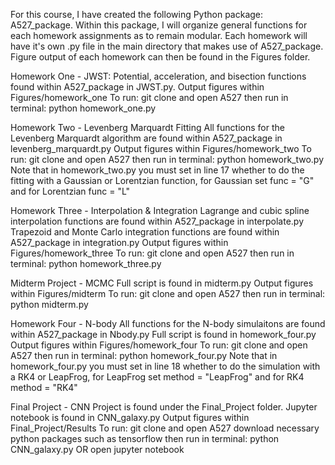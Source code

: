 For this course, I have created the following Python package: A527_package. 
Within this package, I will organize general functions for each homework assignments as to remain modular. 
Each homework will have it's own .py file in the main directory that makes use of A527_package. 
Figure output of each homework can then be found in the Figures folder. 

Homework One - JWST:
Potential, acceleration, and bisection functions found within A527_package in JWST.py. 
Output figures within Figures/homework_one
To run: git clone and open A527 then run in terminal: python homework_one.py  

Homework Two - Levenberg Marquardt Fitting
All functions for the Levenberg Marquardt algorithm are found within A527_package in levenberg_marquardt.py
Output figures within Figures/homework_two
To run: git clone and open A527 then run in terminal: python homework_two.py 
Note that in homework_two.py you must set in line 17 whether to do the fitting with a Gaussian or Lorentzian function, for Gaussian set func = "G" and for Lorentzian func = "L"

Homework Three - Interpolation & Integration
Lagrange and cubic spline interpolation functions are found within A527_package in interpolate.py
Trapezoid and Monte Carlo integration functions are found within A527_package in integration.py
Output figures within Figures/homework_three
To run: git clone and open A527 then run in terminal: python homework_three.py 

Midterm Project - MCMC
Full script is found in midterm.py
Output figures within Figures/midterm
To run: git clone and open A527 then run in terminal: python midterm.py 

Homework Four - N-body
All functions for the N-body simulaitons are found within A527_package in Nbody.py
Full script is found in homework_four.py
Output figures within Figures/homework_four
To run: git clone and open A527 then run in terminal: python homework_four.py 
Note that in homework_four.py you must set in line 18 whether to do the simulation with a RK4 or LeapFrog, for LeapFrog set method = "LeapFrog" and for RK4 method = "RK4"

Final Project - CNN
Project is found under the Final_Project folder. 
Jupyter notebook is found in CNN_galaxy.py
Output figures within Final_Project/Results
To run: 
git clone and open A527
download necessary python packages such as tensorflow
then run in terminal: python CNN_galaxy.py OR open jupyter notebook 
